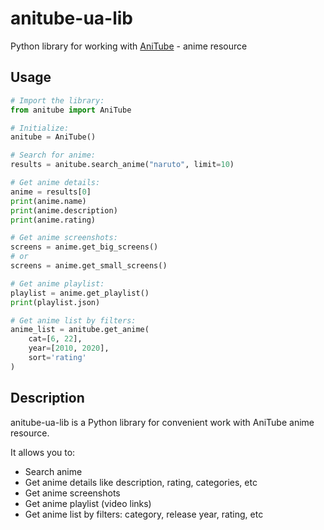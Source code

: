 # anitube-ua-lib

Python library for working with [AniTube](https://anitube.in.ua/) - anime resource 

## Usage
```python
# Import the library:
from anitube import AniTube

# Initialize:
anitube = AniTube()

# Search for anime:
results = anitube.search_anime("naruto", limit=10)

# Get anime details:
anime = results[0]
print(anime.name)
print(anime.description) 
print(anime.rating)

# Get anime screenshots:
screens = anime.get_big_screens() 
# or
screens = anime.get_small_screens()

# Get anime playlist:
playlist = anime.get_playlist()
print(playlist.json)

# Get anime list by filters:
anime_list = anitube.get_anime(
    cat=[6, 22],
    year=[2010, 2020], 
    sort='rating'
)
```

## Description
anitube-ua-lib is a Python library for convenient work with AniTube anime resource.

It allows you to:
- Search anime
- Get anime details like description, rating, categories, etc
- Get anime screenshots
- Get anime playlist (video links)
- Get anime list by filters: category, release year, rating, etc